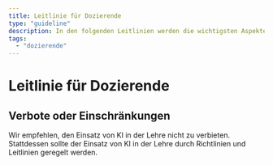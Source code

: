 ```yaml
---
title: Leitlinie für Dozierende
type: "guideline"
description: In den folgenden Leitlinien werden die wichtigsten Aspekte für den Einsatz von KI in der Lehre zusammengefasst.
tags:
  - "dozierende"
---
```


# Leitlinie für Dozierende

## Verbote oder Einschränkungen

Wir empfehlen, den Einsatz von KI in der Lehre nicht zu verbieten. Stattdessen sollte der Einsatz von KI in der Lehre durch Richtlinien und Leitlinien geregelt werden.
